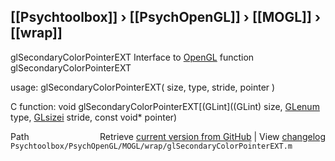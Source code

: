 ## [[Psychtoolbox]] &#8250; [[PsychOpenGL]] &#8250; [[MOGL]] &#8250; [[wrap]]

glSecondaryColorPointerEXT  Interface to [OpenGL](OpenGL) function glSecondaryColorPointerEXT  
  
usage:  glSecondaryColorPointerEXT( size, type, stride, pointer )  
  
C function:  void glSecondaryColorPointerEXT[(GLint]((GLint) size, [GLenum](GLenum) type, [GLsizei](GLsizei) stride, const void\* pointer)  




<div class="code_header" style="text-align:right;">
  <span style="float:left;">Path&nbsp;&nbsp;</span> <span class="counter">Retrieve <a href=
  "https://raw.github.com/Psychtoolbox-3/Psychtoolbox-3/beta/Psychtoolbox/PsychOpenGL/MOGL/wrap/glSecondaryColorPointerEXT.m">current version from GitHub</a> | View <a href=
  "https://github.com/Psychtoolbox-3/Psychtoolbox-3/commits/beta/Psychtoolbox/PsychOpenGL/MOGL/wrap/glSecondaryColorPointerEXT.m">changelog</a></span>
</div>
<div class="code">
  <code>Psychtoolbox/PsychOpenGL/MOGL/wrap/glSecondaryColorPointerEXT.m</code>
</div>

